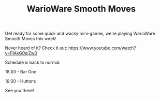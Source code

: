 ﻿---
layout: post
title: WarioWare Smooth Moves
summary: Mash it up with Wario and Co.!
prompt: Learn More
image: https://scontent.xx.fbcdn.net/v/t1.0-9/s720x720/33851506_1950671451673405_8684748876982255616_o.jpg?_nc_cat=0&oh=1a6abbd59c771cabaec24b2ae808e972&oe=5B7B6E2B
image_description: Wario on a yellow background
games: ['WarioWare Smooth Moves']
categories: weekly-social
event:
  date: 2018-06-05 18:00
  location: Bar One
  facebook_link: https://facebook.com
  ticket_link: https://eventbrite.com
---

Get ready for some quick and wacky mini-games, we're playing WarioWare Smooth Moves this week!

Never heard of it? Check it out: https://www.youtube.com/watch?v=FIAkG0qjZw0

Schedule is back to normal:

18:00 - Bar One

19:30 - Huttons

See you there!
